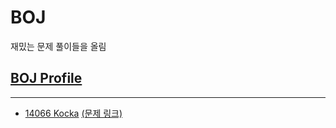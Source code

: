 # BOJ

재밌는 문제 풀이들을 올림

## [BOJ Profile](https://www.acmicpc.net/user/phillyai)

----
- [14066 Kocka](/14066) [(문제 링크)](https://www.acmicpc.net/problem/14066)
